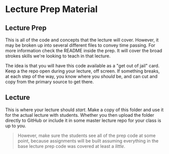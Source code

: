 # Lecture Prep Material

## Lecture Prep
This is all of the code and concepts that the lecture will cover. However, it may be broken up into several different files to convey time passing. For more information check the README inside the prep. It will cover the broad strokes skills we're looking to teach in that lecture.

The idea is that you will have this code available as a "get out of jail" card. Keep a the repo open during your lecture, off screen. If something breaks, at each step of the way, you know where you *should* be, and can cut and copy from the primary source to get there.

## Lecture
This is where your lecture should *start*. Make a copy of this folder and use it for the actual lecture with students. Whether you then upload the folder directly to GitHub or include it in some master lecture repo for your class is up to you.

> However, make sure the students see all of the prep code at some point, because assignments will be built assuming everything in the base lecture prep code was covered at least a *little*.
